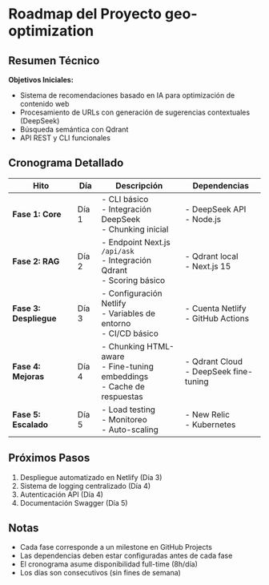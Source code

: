 # Roadmap del Proyecto geo-optimization

## Resumen Técnico

**Objetivos Iniciales:**
- Sistema de recomendaciones basado en IA para optimización de contenido web
- Procesamiento de URLs con generación de sugerencias contextuales (DeepSeek)
- Búsqueda semántica con Qdrant
- API REST y CLI funcionales

## Cronograma Detallado

| Hito | Día | Descripción | Dependencias |
|------|-----|-------------|--------------|
| **Fase 1: Core** | Día 1 | - CLI básico<br>- Integración DeepSeek<br>- Chunking inicial | - DeepSeek API<br>- Node.js |
| **Fase 2: RAG** | Día 2 | - Endpoint Next.js `/api/ask`<br>- Integración Qdrant<br>- Scoring básico | - Qdrant local<br>- Next.js 15 |
| **Fase 3: Despliegue** | Día 3 | - Configuración Netlify<br>- Variables de entorno<br>- CI/CD básico | - Cuenta Netlify<br>- GitHub Actions |
| **Fase 4: Mejoras** | Día 4 | - Chunking HTML-aware<br>- Fine-tuning embeddings<br>- Cache de respuestas | - Qdrant Cloud<br>- DeepSeek fine-tuning |
| **Fase 5: Escalado** | Día 5 | - Load testing<br>- Monitoreo<br>- Auto-scaling | - New Relic<br>- Kubernetes |

## Próximos Pasos

1. Despliegue automatizado en Netlify (Día 3)
2. Sistema de logging centralizado (Día 4)
3. Autenticación API (Día 4)
4. Documentación Swagger (Día 5)

## Notas

- Cada fase corresponde a un milestone en GitHub Projects
- Las dependencias deben estar configuradas antes de cada fase
- El cronograma asume disponibilidad full-time (8h/día)
- Los días son consecutivos (sin fines de semana)
